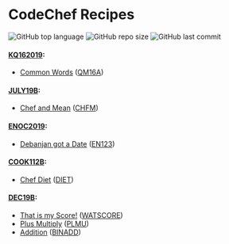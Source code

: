 # CodeChef Recipes


![GitHub top language](https://img.shields.io/github/languages/top/ibLeDy/codechef-recipes?style=for-the-badge)
![GitHub repo size](https://img.shields.io/github/repo-size/ibLeDy/codechef-recipes?style=for-the-badge)
![GitHub last commit](https://img.shields.io/github/last-commit/ibLeDy/codechef-recipes?style=for-the-badge)


#### [KQ162019](https://www.codechef.com/KQ162019):

  - [Common Words](completed/KQ162019/common-words/main.py) ([QM16A](https://www.codechef.com/KQ162019/problems/QM16A))

#### [JULY19B](https://www.codechef.com/JULY19B):

  - [Chef and Mean](completed/JULY19B/chef-and-mean/main.py) ([CHFM](https://www.codechef.com/JULY19B/problems/CHFM))

#### [ENOC2019](https://www.codechef.com/ENOC2019):

  - [Debanjan got a Date](completed/ENOC2019/debanjan-got-a-date/main.py) ([EN123](https://www.codechef.com/ENOC2019/problems/EN123))

#### [COOK112B](https://www.codechef.com/COOK112B):

  - [Chef Diet](completed/COOK112B/chef-diet/main.py) ([DIET](https://www.codechef.com/COOK112B/problems/DIET))

#### [DEC19B](https://www.codechef.com/DEC19B):

  - [That is my Score!](completed/DEC19B/that-is-my-score/main.py) ([WATSCORE](https://www.codechef.com/DEC19B/problems/WATSCORE))
  - [Plus Multiply](completed/DEC19B/plus-multiply/main.py) ([PLMU](https://www.codechef.com/DEC19B/problems/PLMU))
  - [Addition](completed/DEC19B/addition/main.py) ([BINADD](https://www.codechef.com/DEC19B/problems/BINADD))
